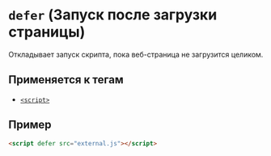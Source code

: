 # `defer` (Запуск после загрузки страницы)

Откладывает запуск скрипта, пока веб-страница не загрузится целиком.

## Применяется к тегам

- [`<script>`](<../TAGS HEAD/script (ДОБАВЛЯЕТ СКРИПТЫ).md>)

## Пример

```html
<script defer src="external.js"></script>
```
